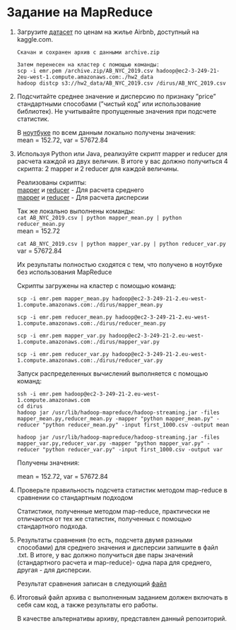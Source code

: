# Заданиe на MapReduce  

1. Загрузите [датасет](https://www.kaggle.com/dgomonov/new-york-city-airbnb-open-data) по ценам на жилье Airbnb, доступный на kaggle.com.  

    ```
    Скачан и сохранен архив с данными archive.zip

    Затем перенесен на кластер с помощью команды:
    scp -i emr.pem /archive.zip/AB_NYC_2019.csv hadoop@ec2-3-249-21-2eu-west-1.compute.amazonaws.com:./hw2_data
    hadoop distcp s3://hw2_data/AB_NYC_2019.csv /dirus/AB_NYC_2019.csv
    ```

2. Подсчитайте среднее значение и дисперсию по признаку ”price” стандартными способами (”чистый код” или использование библиотек). Не учитывайте пропущенные значения при подсчете статистик.  

    В [ноутбуке](main.ipynb) по всем данным локально получены значения:  
    mean = 152.72, var = 57672.84  

3. Используя Python или Java, реализуйте скрипт mapper и reducer для расчета каждой из двух величин. В итоге у вас должно получиться 4 скрипта: 2 mapper и 2 reducer для каждой величины.  

    Реализованы скрипты:  
    [mapper](mapper_mean.py) и [reducer](reducer_mean.py) - Для расчета среднего  
    [mapper](mapper_var.py) и [reducer](reducer_var.py) - Для расчета дисперсии  

    Так же локально выполнены команды:  
    `cat AB_NYC_2019.csv | python mapper_mean.py | python reducer_mean.py`  
    mean = 152.72

    `cat AB_NYC_2019.csv | python mapper_var.py | python reducer_var.py`  
    var = 57672.84  

    Их результаты полностью сходятся с тем, что получено в ноутбуке без использования MapReduce  

    Скрипты загружены на кластер с помощью команд:  
    ```
    scp -i emr.pem mapper_mean.py hadoop@ec2-3-249-21-2.eu-west-1.compute.amazonaws.com:./dirus/mapper_mean.py  

    scp -i emr.pem reducer_mean.py hadoop@ec2-3-249-21-2.eu-west-1.compute.amazonaws.com:./dirus/reducer_mean.py  

    scp -i emr.pem mapper_var.py hadoop@ec2-3-249-21-2.eu-west-1.compute.amazonaws.com:./dirus/mapper_var.py  

    scp -i emr.pem reducer_var.py hadoop@ec2-3-249-21-2.eu-west-1.compute.amazonaws.com:./dirus/reducer_var.py  
    ```
    Запуск распределенных вычислений выполняется с помощью команд:  
    ```
    ssh -i emr.pem hadoop@ec2-3-249-21-2.eu-west-1.compute.amazonaws.com  
    cd dirus
    hadoop jar /usr/lib/hadoop-mapreduce/hadoop-streaming.jar -files mapper_mean.py,reducer_mean.py -mapper "python mapper_mean.py" -reducer "python reducer_mean.py" -input first_1000.csv -output mean  

    hadoop jar /usr/lib/hadoop-mapreduce/hadoop-streaming.jar -files mapper_var.py,reducer_var.py -mapper "python mapper_var.py" -reducer "python reducer_var.py" -input first_1000.csv -output var
    ```  

    Получены значения:  

    mean = 152.72, var = 57672.84  

4. Проверьте правильность подсчета статистик методом map-reduce в сравнении со стандартным подходом  

    Статистики, полученные методом map-reduce, практически не отличаются от тех же статистик, полученных с помощью стандартного подхода.  

5. Результаты сравнения (то есть, подсчета двумя разными способами) для среднего значения и дисперсии запишите в файл .txt. В итоге, у вас должно получиться две пары значений (стандартного расчета и map-reduce)- одна пара для среднего, другая - для дисперсии.  

    Результат сравнения записан в следующий [файл](result.txt)

6. Итоговый файл архива с выполненным заданием должен включать в себя сам код, а также результаты его работы.  

    В качестве альтернативы архиву, представлен данный репозиторий.  
